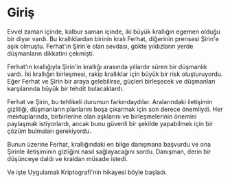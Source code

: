 # Giriş

Evvel zaman içinde, kalbur saman içinde, iki büyük krallığın egemen olduğu bir diyar vardı. Bu krallıklardan birinin kralı Ferhat, diğerinin prensesi Şirin'e aşık olmuştu. Ferhat'ın Şirin'e olan sevdası, gökte yıldızların yerde düşmanların dikkatini çekmişti.

Ferhat'ın krallığıyla Şirin'in krallığı arasında yıllardır süren bir düşmanlık vardı. İki krallığın birleşmesi, rakip krallıklar için büyük bir risk oluşturuyordu. Eğer Ferhat ve Şirin bir araya gelebilirse, güçleri birleşecek ve düşmanları karşılarında büyük bir tehdit bulacaklardı.

Ferhat ve Şirin, bu tehlikeli durumun farkındaydılar. Aralarındaki iletişimin gizliliği, düşmanların planlarını boşa çıkarmak için son derece önemliydi. Her mektuplarında, birbirlerine olan aşklarını ve birleşmelerinin önemini paylaşmak istiyorlardı, ancak bunu güvenli bir şekilde yapabilmek için bir çözüm bulmaları gerekiyordu.

Bunun üzerine Ferhat, krallığındaki en bilge danışmana başvurdu ve ona Şirinle iletişiminin gizliğini nasıl sağlayacağını sordu. Danışman, derin bir düşünceye daldı ve kraldan müsade istedi. 

Ve işte Uygulamalı Kriptografi'nin hikayesi böyle başladı.




